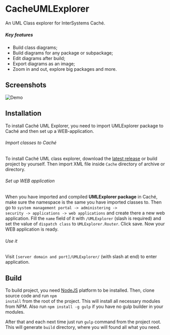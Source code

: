 # CacheUMLExplorer
An UML Class explorer for InterSystems Caché.

##### Key features
+ Build class diagrams;
+ Build diagrams for any package or subpackage;
+ Edit diagrams after build;
+ Export diagrams as an image;
+ Zoom in and out, explore big packages and more.

## Screenshots

![Demo](https://cloud.githubusercontent.com/assets/4989256/7586381/19008d24-f8b5-11e4-8893-a63d5373dfa1.png)

## Installation

To install Caché UML Explorer, you need to import UMLExplorer package to Caché and then set up a WEB-application.

###### Import classes to Caché
To install Caché UML class explorer, download the [latest release](https://github.com/intersystems-ru/UMLExplorer/releases) or build project by yourself. Then import XML file inside <code>Cache</code> directory of archive or directory.

###### Set up WEB application
When you have imported and compiled <b>UMLExplorer package</b> in Caché, make sure the namespace is the same you have imported classes to. Then go to <code>system management portal -> administering -> security -> applications -> web applications</code> and create there a new web application. Fill the <code>name</code> field of it with <code>/UMLExplorer</code> (slash is required) and set the value of <code>dispatch class</code> to <code>UMLExplorer.Router</code>. Click save. Now your WEB application is ready.

###### Use it
Visit <code>[server domain and port]/UMLExplorer/</code> (with slash at end) to enter application.

## Build

To build project, you need [NodeJS](https://nodejs.org) platform to be installed. Then, clone source code and run <code>npm install</code> from the root of the project. This will install all necessary modules from NPM. Also run <code>npm install -g gulp</code> if you have no gulp builder in your modules.

After that and each next time just run <code>gulp</code> command from the project root. This will generate <code>build</code> directory, where you will found all what you need.
